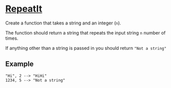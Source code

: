 # [RepeatIt](https://www.codewars.com/kata/repeatit "https://www.codewars.com/kata/557af9418895e44de7000053")

Create a function that takes a string and an integer (`n`).

The function should return a string that repeats the input string `n` number of times.

If anything other than a string is passed in you should return `"Not a string"`


## Example

```
"Hi", 2 --> "HiHi"
1234, 5 --> "Not a string"
```